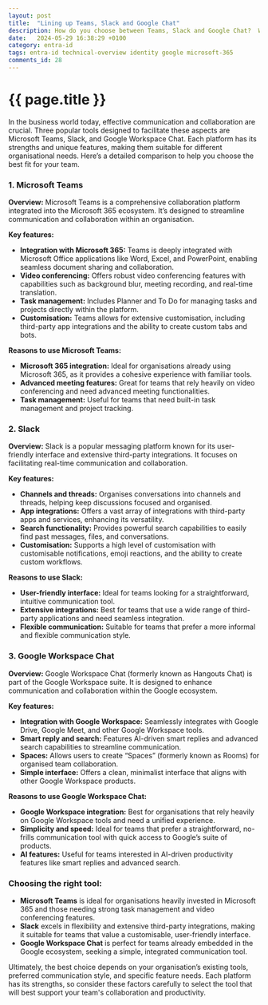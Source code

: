 ```yaml
---
layout: post
title:  "Lining up Teams, Slack and Google Chat"
description: How do you choose between Teams, Slack and Google Chat?  What are the main differentiating factors that allow you to make a decision.
date:   2024-05-29 16:38:29 +0100
category: entra-id
tags: entra-id technical-overview identity google microsoft-365
comments_id: 28
---
```

<h1>{{ page.title }}</h1>


In the business world today, effective communication and collaboration are crucial. Three popular tools designed to facilitate these aspects are Microsoft Teams, Slack, and Google Workspace Chat. Each platform has its strengths and unique features, making them suitable for different organisational needs. Here’s a detailed comparison to help you choose the best fit for your team.

### **1. Microsoft Teams**

**Overview:**
Microsoft Teams is a comprehensive collaboration platform integrated into the Microsoft 365 ecosystem. It’s designed to streamline communication and collaboration within an organisation.

**Key features:**
- **Integration with Microsoft 365:** Teams is deeply integrated with Microsoft Office applications like Word, Excel, and PowerPoint, enabling seamless document sharing and collaboration.
- **Video conferencing:** Offers robust video conferencing features with capabilities such as background blur, meeting recording, and real-time translation.
- **Task management:** Includes Planner and To Do for managing tasks and projects directly within the platform.
- **Customisation:** Teams allows for extensive customisation, including third-party app integrations and the ability to create custom tabs and bots.

**Reasons to use Microsoft Teams:**
- **Microsoft 365 integration:** Ideal for organisations already using Microsoft 365, as it provides a cohesive experience with familiar tools.
- **Advanced meeting features:** Great for teams that rely heavily on video conferencing and need advanced meeting functionalities.
- **Task management:** Useful for teams that need built-in task management and project tracking.

### **2. Slack**

**Overview:**
Slack is a popular messaging platform known for its user-friendly interface and extensive third-party integrations. It focuses on facilitating real-time communication and collaboration.

**Key features:**
- **Channels and threads:** Organises conversations into channels and threads, helping keep discussions focused and organised.
- **App integrations:** Offers a vast array of integrations with third-party apps and services, enhancing its versatility.
- **Search functionality:** Provides powerful search capabilities to easily find past messages, files, and conversations.
- **Customisation:** Supports a high level of customisation with customisable notifications, emoji reactions, and the ability to create custom workflows.

**Reasons to use Slack:**
- **User-friendly interface:** Ideal for teams looking for a straightforward, intuitive communication tool.
- **Extensive integrations:** Best for teams that use a wide range of third-party applications and need seamless integration.
- **Flexible communication:** Suitable for teams that prefer a more informal and flexible communication style.

### **3. Google Workspace Chat**

**Overview:**
Google Workspace Chat (formerly known as Hangouts Chat) is part of the Google Workspace suite. It is designed to enhance communication and collaboration within the Google ecosystem.

**Key features:**
- **Integration with Google Workspace:** Seamlessly integrates with Google Drive, Google Meet, and other Google Workspace tools.
- **Smart reply and search:** Features AI-driven smart replies and advanced search capabilities to streamline communication.
- **Spaces:** Allows users to create “Spaces” (formerly known as Rooms) for organised team collaboration.
- **Simple interface:** Offers a clean, minimalist interface that aligns with other Google Workspace products.

**Reasons to use Google Workspace Chat:**
- **Google Workspace integration:** Best for organisations that rely heavily on Google Workspace tools and need a unified experience.
- **Simplicity and speed:** Ideal for teams that prefer a straightforward, no-frills communication tool with quick access to Google’s suite of products.
- **AI features:** Useful for teams interested in AI-driven productivity features like smart replies and advanced search.

### **Choosing the right tool:**

- **Microsoft Teams** is ideal for organisations heavily invested in Microsoft 365 and those needing strong task management and video conferencing features.
- **Slack** excels in flexibility and extensive third-party integrations, making it suitable for teams that value a customisable, user-friendly interface.
- **Google Workspace Chat** is perfect for teams already embedded in the Google ecosystem, seeking a simple, integrated communication tool.

Ultimately, the best choice depends on your organisation’s existing tools, preferred communication style, and specific feature needs. Each platform has its strengths, so consider these factors carefully to select the tool that will best support your team's collaboration and productivity.
